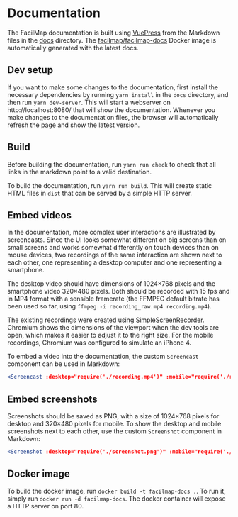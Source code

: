 # Documentation

The FacilMap documentation is built using [VuePress](https://vuepress.vuejs.org/) from the Markdown files in the [docs](https://github.com/FacilMap/facilmap/tree/master/docs) directory. The [facilmap/facilmap-docs](https://hub.docker.com/r/facilmap/facilmap-docs) Docker image is automatically generated with the latest docs.

## Dev setup

If you want to make some changes to the documentation, first install the necessary dependencies by running `yarn install` in the `docs` directory, and then run `yarn dev-server`. This will start a webserver on http://localhost:8080/ that will show the documentation. Whenever you make changes to the documentation files, the browser will automatically refresh the page and show the latest version.

## Build

Before building the documentation, run `yarn run check` to check that all links in the markdown point to a valid destination.

To build the documentation, run `yarn run build`. This will create static HTML files in `dist` that can be served by a simple HTTP server.

## Embed videos

In the documentation, more complex user interactions are illustrated by screencasts. Since the UI looks somewhat different on big screens than on small screens and works somewhat differently on touch devices than on mouse devices, two recordings of the same interaction are shown next to each other, one representing a desktop computer and one representing a smartphone.

The desktop video should have dimensions of 1024×768 pixels and the smartphone video 320×480 pixels. Both should be recorded with 15 fps and in MP4 format with a sensible framerate (the FFMPEG default bitrate has been used so far, using `ffmpeg -i recording_raw.mp4 recording.mp4`).

The existing recordings were created using [SimpleScreenRecorder](https://www.maartenbaert.be/simplescreenrecorder/). Chromium shows the dimensions of the viewport when the dev tools are open, which makes it easier to adjust it to the right size. For the mobile recordings, Chromium was configured to simulate an iPhone 4.

To embed a video into the documentation, the custom `Screencast` component can be used in Markdown:
```jsx
<Screencast :desktop="require('./recording.mp4')" :mobile="require('./recording-mobile.mp4')"></Screencast>
```

## Embed screenshots

Screenshots should be saved as PNG, with a size of 1024×768 pixels for desktop and 320×480 pixels for mobile. To show the desktop and mobile screenshots next to each other, use the custom `Screenshot` component in Markdown:
```jsx
<Screenshot :desktop="require('./screenshot.png')" :mobile="require('./screenshot-mobile.png')"></Screenshot>
```

## Docker image

To build the docker image, run `docker build -t facilmap-docs .`. To run it, simply run `docker run -d facilmap-docs`. The docker container will expose a HTTP server on port 80.